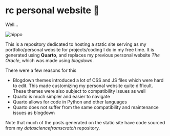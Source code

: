 # rc personal website :wave:

Well...

![hippo](https://media.giphy.com/media/v1.Y2lkPTc5MGI3NjExejRhNTNpOTM2anFyaWx1d215d2RneW05OW8zdDltOTVxaG5nNDFzaiZlcD12MV9naWZzX3NlYXJjaCZjdD1n/xTiIzJSKB4l7xTouE8/giphy.gif)

This is a repository dedicated to hosting a static site serving as my portfolio/personal website for projects/coding I do in my free time. 
It is generated using **Quarto**, and replaces my previous personal website *The Oracle*, which was made using *blogdown*.

There were a few reasons for this 

* Blogdown themes introduced a lot of CSS and JS files which were hard to edit. This made customizing my personal website quite difficult. These themes were also subject to compatibility issues as well
* Quarto is much simpler and easier to navigate
* Quarto allows for code in Python and other languages
* Quarto does not suffer from the same compatibility and maintenance issues as blogdown

Note that much of the posts generated on the static site have code sourced from my *datasciencefromscratch* repository.